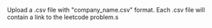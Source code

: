 Upload a .csv file with "company_name.csv" format. Each .csv file will contain a link to the leetcode problem.s
